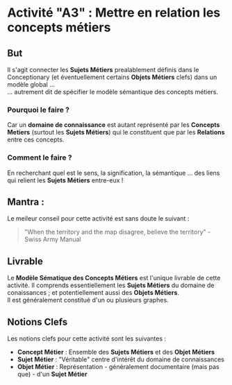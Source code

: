 # Activité "A3" : Mettre en relation les concepts métiers 

## But
Il s'agit connecter les __Sujets Métiers__ prealablement définis dans le Conceptionary (et éventuellement certains __Objets Métiers__ clefs) dans un modèle global ...   
... autrement dit de spécifier le modèle sémantique des concepts métiers.

### Pourquoi le faire ?
Car un __domaine de connaissance__ est autant représenté par les __Concepts Metiers__ (surtout les __Sujets Métiers__) qui le constituent que par les __Relations__ entre ces concepts.

### Comment le faire ?
En recherchant quel est le sens, la signification, la sémantique ... des liens qui relient les __Sujets Métiers__ entre-eux !

## Mantra : 
Le meileur conseil pour cette activité est sans doute le suivant : 
> "When the territory and the map disagree, believe the territory" - Swiss Army Manual 

## Livrable
Le __Modèle Sématique des Concepts Métiers__ est l'unique livrable de cette activité. Il comprends essentiellement les __Sujets Métiers__ du domaine de conaissances ; et potentiellement aussi des __Objets Métiers__.   
Il est généralement constitué d'un ou plusieurs graphes.
 
## Notions Clefs
Les notions clefs pour cette activité sont les suivantes : 
* __Concept Métier__ : Ensemble des __Sujets Métiers__ et des __Objet Métiers__
* __Sujet Métier__ : "Véritable" centre d'intérêt du domaine de connaissances
* __Objet Métier__ : Représentation - généralement documentaire (mais pas que) - d'un __Sujet Métier__


